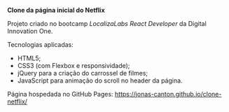 **Clone da página inicial do Netflix**

Projeto criado no bootcamp *LocalizaLabs React Developer* da Digital Innovation One.

Tecnologias aplicadas:

- HTML5;
- CSS3 (com Flexbox e responsividade);
- jQuery para a criação do carrossel de filmes;
- JavaScript para animação do scroll no header da página.

Página hospedada no GitHub Pages: https://jonas-canton.github.io/clone-netflix/
